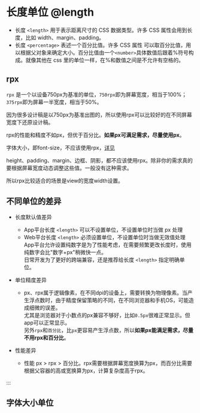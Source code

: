 # 长度单位 @length

- 长度 `<length>` 用于表示距离尺寸的 CSS 数据类型。许多 CSS 属性会用到长度，比如 width、margin、padding。
- 长度 `<percentage>` 表述一个百分比值。许多 CSS 属性 可以取百分比值，用以根据父对象来确定大小。百分比值由一个`<number>`具体数值后跟着%符号构成。就像其他在 css 里的单位一样，在%和数值之间是不允许有空格的。

<!-- CSSJSON.length_values.compatibility -->

## rpx
`rpx` 是一个以设备750px为基准的单位，`750rpx`即为屏幕宽度，相当于100%；`375rpx`即为屏幕一半宽度，相当于50%。

因为很多设计稿是以750px为基准出图的，所以使用rpx可以比较好的在不同屏幕宽度下还原设计稿。

rpx的性能和精度不如px，但优于百分比。**如果px可满足需求，尽量使用px**。

字体大小，即font-size，不应该使用rpx，[详见](../font-size.md#App平台差异)

height、padding、margin、边框、阴影，都不应该使用rpx。除非你的需求真的要根据屏幕宽度动态调整这些值。一般没有这种需求。

所以rpx比较适合的场景是view的宽度width设置。

## 不同单位的差异
- 长度默认值差异
	* App平台长度 `<length>` 可以不设置单位，不设置单位时当做 px 处理
	* Web平台长度 `<length>` 必须设置单位，不设置单位时当做无效值处理 \
	App平台允许设置纯数字是为了性能考虑，在需要频繁更改长度时，使用纯数字会比"数字+px"稍微快一点。\
	日常开发为了更好的跨端兼容，还是推荐给长度 `<length>` 指定明确单位。

- 单位精度差异
	- px、rpx属于逻辑像素，在不同dpi的设备上，需要转换为物理像素。当产生浮点数时，由于精度保留策略的不同，在不同浏览器和手机OS，可能造成细微的误差。\
	尤其是浏览器对于小数点的px兼容不够好，比如`0.5px`很难正常显示。但app可以正常显示。\
	另外`rpx`和`百分比`，比`px`更容易产生浮点数，所以**如果px能满足需求，尽量不用rpx和百分比**。

- 性能差异
   * 性能 px > rpx > 百分比。rpx需要根据屏幕宽度换算为px，而百分比需要根据父容器的高或宽换算为px，计算复杂度高于rpx。

:::

## 字体大小单位

<!-- CSSJSON.font-length_values.compatibility -->
